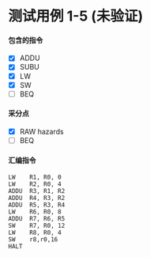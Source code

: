 # 测试用例 1-5 (未验证)

#### 包含的指令
- [x] ADDU
- [x] SUBU
- [x] LW
- [x] SW
- [ ] BEQ

#### 采分点
- [x] RAW hazards
- [ ] BEQ

#### 汇编指令
```
LW    R1, R0, 0
LW    R2, R0, 4
ADDU  R3, R1, R2
ADDU  R4, R3, R2
ADDU  R5, R3, R4
LW    R6, R0, 8
ADDU  R7, R6, R5
SW    R7, R0, 12
LW    R8, R0, 4
SW    r8,r0,16
HALT
```
